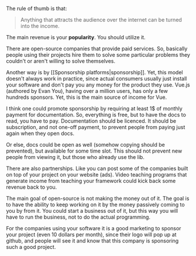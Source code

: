 The rule of thumb is that:

> Anything that attracts the audience over the internet can be turned into the income.

The main revenue is your **popularity**. You should utilize it.

There are open-source companies that provide paid services. So, basically people using their projects hire them to solve some particular problems they couldn't or aren't willing to solve themselves.

Another way is by [[Sponsorship platforms|sponsorship]]. Yet, this model doesn't always work in practice, since actual consumers usually just install your software and don't pay you any money for the product they use. Vue.js (authored by Evan You), having over a million users, has only a few hundreds sponsors. Yet, this is the main source of income for Vue.

I think one could promote sponsorship by requiring at least 1$ of monthly payment for documentation. So, everything is free, but to have the docs to read, you have to pay. Documentation should be licenced. It should be subscription, and not one-off payment, to prevent people from paying just again when they open docs.

Or else, docs could be open as well (somehow copying should be prevented), but available for some time slot. This should not prevent new people from viewing it, but those who already use the lib.

There are also partnerships. Like you can post some of the companies built on top of your project on your website (ads). Video teaching programs that generate income from teaching your framework could kick back some revenue back to you.

The main goal of open-source is not making the money out of it. The goal is to have the ability to keep working on it by the money passively coming to you by from it. You could start a business out of it, but this way you will have to run the business, not to do the actual programming.

For the companies using your software it is a good marketing to sponsor your project (even 10 dollars per month), since their logo will pop up at github, and people will see it and know that this company is sponsoring such a good project.

